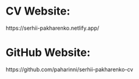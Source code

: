 <h1>CV Website:</h1>
https://serhii-pakharenko.netlify.app/

<h1>GitHub Website:</h1>
https://github.com/paharinni/serhii-pakharenko-cv
